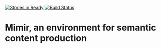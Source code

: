 [![Stories in Ready](https://badge.waffle.io/ryansroberts/linkeddata.png?label=ready&title=Ready)](https://waffle.io/ryansroberts/linkeddata)
[![Build Status](http://178.62.104.215/api/badge/github.com/ryansroberts/linkeddata/status.svg?branch=master)](http://drone.notnice.org.uk/github.com/ryansroberts/linkeddata)

# Mimir, an environment for semantic content production 

